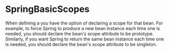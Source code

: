 # SpringBasicScopes

When defining a <bean> you have the option of declaring a scope for that bean. 
For example, to force Spring to produce a new bean instance each time one is needed,
you should declare the bean's scope attribute to be prototype. 
Similarly, if you want Spring to return the same bean instance each time one is needed,
you should declare the bean's scope attribute to be singleton.

